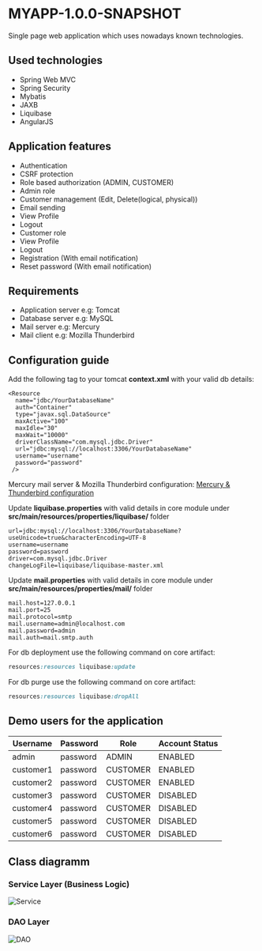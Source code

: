 # MYAPP-1.0.0-SNAPSHOT

Single page web application which uses nowadays known technologies.

## Used technologies
- Spring Web MVC
- Spring Security
- Mybatis
- JAXB
- Liquibase
- AngularJS

## Application features
* Authentication
* CSRF protection
* Role based authorization (ADMIN, CUSTOMER)
* Admin role
 * Customer management (Edit, Delete(logical, physical))
 * Email sending
 * View Profile
 * Logout
* Customer role
 * View Profile
 * Logout
* Registration (With email notification)
* Reset password (With email notification)

## Requirements
- Application server e.g: Tomcat
- Database server e.g: MySQL
- Mail server e.g: Mercury
- Mail client e.g: Mozilla Thunderbird

## Configuration guide
Add the following tag to your tomcat **context.xml** with your valid db details:

    <Resource
      name="jdbc/YourDatabaseName"
      auth="Container"
      type="javax.sql.DataSource"
      maxActive="100"
      maxIdle="30"
      maxWait="10000"
      driverClassName="com.mysql.jdbc.Driver"
      url="jdbc:mysql://localhost:3306/YourDatabaseName"
      username="username"
      password="password" 
     />
  
 Mercury mail server & Mozilla Thunderbird configuration: [Mercury & Thunderbird configuration](https://schophel.wordpress.com/2015/10/14/set-up-mercury-mail-for-mailing-in-localhost-with-thunderbird-xampp/)
 
Update **liquibase.properties** with valid details in core module under **src/main/resources/properties/liquibase/** folder

    url=jdbc:mysql://localhost:3306/YourDatabaseName?useUnicode=true&characterEncoding=UTF-8
    username=username
    password=password
    driver=com.mysql.jdbc.Driver
    changeLogFile=liquibase/liquibase-master.xml 
 
Update **mail.properties** with valid details in core module under **src/main/resources/properties/mail/** folder

    mail.host=127.0.0.1
    mail.port=25
    mail.protocol=smtp
    mail.username=admin@localhost.com
    mail.password=admin
    mail.auth=mail.smtp.auth

For db deployment use the following command on core artifact:
```ruby
resources:resources liquibase:update
```

For db purge use the following command on core artifact:
```ruby
resources:resources liquibase:dropAll
```
## Demo users for the application

|   Username    |  Password    |   Role   | Account Status |
|---------------|--------------|----------|----------------|
|     admin     |  password    |  ADMIN   |     ENABLED    |
|   customer1   |  password    | CUSTOMER |     ENABLED    |
|   customer2   |  password    | CUSTOMER |     ENABLED    |
|   customer3   |  password    | CUSTOMER |    DISABLED    |
|   customer4   |  password    | CUSTOMER |    DISABLED    |
|   customer5   |  password    | CUSTOMER |    DISABLED    |
|   customer6   |  password    | CUSTOMER |    DISABLED    |


## Class diagramm
### Service Layer (Business Logic)
![Service](http://users.iit.uni-miskolc.hu/~karolyi/development/classdiagram/service.png)
### DAO Layer
![DAO](http://users.iit.uni-miskolc.hu/~karolyi/development/classdiagram/dao.png)
